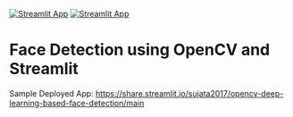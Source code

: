 
[![Streamlit App](https://static.streamlit.io/badges/streamlit_badge_black_white.svg)](https://share.streamlit.io/yourGitHubName/yourRepo/yourApp/)
[![Streamlit App](https://static.streamlit.io/badges/streamlit_badge_black_white.svg)](https://share.streamlit.io/sujata2017/opencv-deep-learning-based-face-detection/main)

# Face Detection using OpenCV and Streamlit
Sample Deployed App: https://share.streamlit.io/sujata2017/opencv-deep-learning-based-face-detection/main
